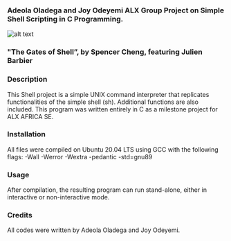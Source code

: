 ### Adeola Oladega and Joy Odeyemi ALX Group Project on Simple Shell Scripting in C Programming.

![alt text](https://s3.amazonaws.com/intranet-projects-files/holbertonschool-low_level_programming/235/shell.jpeg)
### "The Gates of Shell”, by Spencer Cheng, featuring Julien Barbier

### Description

This Shell project is a simple UNIX command interpreter that replicates functionalities of the simple shell (sh). Additional functions are also included. This program was written entirely in C as a milestone project for ALX AFRICA SE.

### Installation

All files were compiled on Ubuntu 20.04 LTS using GCC with the following flags: -Wall -Werror -Wextra -pedantic -std=gnu89

### Usage

After compilation, the resulting program can run stand-alone, either in interactive or non-interactive mode.

### Credits

All codes were written by Adeola Oladega and Joy Odeyemi.